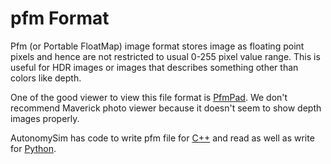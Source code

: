 # pfm Format

Pfm (or Portable FloatMap) image format stores image as floating point pixels and hence are not restricted to usual 0-255 pixel value range. This is useful for HDR images or images that describes something other than colors like depth. 

One of the good viewer to view this file format is [PfmPad](https://sourceforge.net/projects/pfmpad/). We don't recommend Maverick photo viewer because it doesn't seem to show depth images properly.

AutonomySim has code to write pfm file for [C++](https://github.com/nervosys/AutonomySim/blob/main/AutonomyLib/include/common/common_utils/Utils.hpp#L637) and read as well as write for [Python](https://github.com/nervosys/AutonomySim/tree/main/PythonClient//AutonomySim/utils.py#L122).
